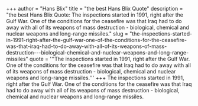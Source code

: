 +++
author = "Hans Blix"
title = "the best Hans Blix Quote"
description = "the best Hans Blix Quote: The inspections started in 1991, right after the Gulf War. One of the conditions for the ceasefire was that Iraq had to do away with all of its weapons of mass destruction - biological, chemical and nuclear weapons and long-range missiles."
slug = "the-inspections-started-in-1991-right-after-the-gulf-war-one-of-the-conditions-for-the-ceasefire-was-that-iraq-had-to-do-away-with-all-of-its-weapons-of-mass-destruction---biological-chemical-and-nuclear-weapons-and-long-range-missiles"
quote = '''The inspections started in 1991, right after the Gulf War. One of the conditions for the ceasefire was that Iraq had to do away with all of its weapons of mass destruction - biological, chemical and nuclear weapons and long-range missiles.'''
+++
The inspections started in 1991, right after the Gulf War. One of the conditions for the ceasefire was that Iraq had to do away with all of its weapons of mass destruction - biological, chemical and nuclear weapons and long-range missiles.
